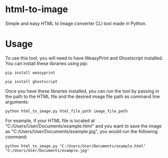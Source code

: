 # html-to-image
Simple and easy HTML to Image converter CLI tool made in Python.

# Usage
To use this tool, you will need to have WeasyPrint and Ghostscript installed. You can install these libraries using pip:

`
pip install weasyprint
`

`
pip install ghostscript
`

Once you have these libraries installed, you can run the tool by passing in the path to the HTML file and the desired image file path as command line arguments:

`python html_to_image.py html_file_path image_file_path
`

For example, if your HTML file is located at "C:/Users/User/Documents/example.html" and you want to save the image as "C:/Users/User/Documents/example.jpg", you would run the following command:

`python html_to_image.py "C:/Users/User/Documents/example.html" "C:/Users/User/Documents/example.jpg"
`

